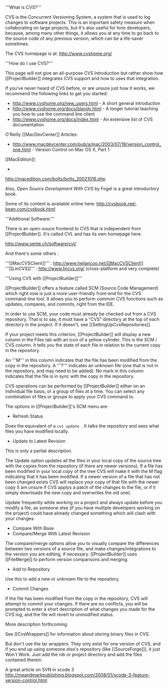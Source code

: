 


'''What is CVS?'''

CVS is the Concurrent Versioning System, a system that is used to log changes to software projects. This is an important safety measure when collaborating on large projects, but it's also useful for lone developers, because, among many other things, it allows you at any time to go back to the source code of any previous version, which can be a life-saver sometimes.

The CVS homepage is at: http://www.cvshome.org/

'''How do I use CVS?'''

This page will not give an all-purpose CVS Introduction but rather show how [[ProjectBuilder]] integrates CVS support and how to uses that integration.

If you've never heard of CVS before, or are unsure just how it works, we recommend the following links to get you started:


* http://www.cvshome.org/new_users.html - A short general introduction
* http://www.cvshome.org/docs/blandy.html - A longer tutorial teaching you how to use the command line client
* http://www.cvshome.org/docs/index.html - An extensive list of CVS documentation


O'Reilly [[MacDevCenter]] Articles:

* http://www.macdevcenter.com/pub/a/mac/2003/07/18/version_control_one.html - Version Control on Mac OS X, Part 1


[[MacEdition]]:

*
http://macedition.com/bolts/bolts_20021016.php


Also, _Open Source Development With CVS_ by Fogel is a great introductory book.

Some of its content is available online here: http://cvsbook.red-bean.com/cvsbook.html

'''Additional Software:'''

There is an open-souce frontend to CVS that is independent from [[ProjectBuilder]]. It's called CVL and has its own homepage here:

http://www.sente.ch/software/cvl/

And there's some others :

'''[[MacCVSClient]]''' : http://www.heilancoo.net/[[MacCVSClient]]
'''[[LinCVS]]''' : http://www.lincvs.org/ (cross-platform and very complete) 

'''Using CVS with [[ProjectBuilder]]'''

[[ProjectBuilder]] offers a feature called SCM (Source Code Management) which right now is just a more user-friendly front-end for the CVS command-line tool.  It allows you to perform common CVS functions such as updates, compares, and commits, right from the IDE.

In order to use SCM, your code must already be checked out from a CVS repository.  That is to say, it must have a "CVS" directory at the top of each directory in the project.  If it doesn't, see [[SettingUpCvsRepositories]].

If your project meets this criterion, [[ProjectBuilder]] will display a new column in the Files tab with an icon of a yellow cylinder.  This is the SCM / CVS column.  It tells you the state of each file in relation to the current copy in the repository.

An '''M''' in this column indicates that  the file has been modified from the copy in the repository.  A '''?''' indicates an unknown file (one that is not in the repository, and may need to be added).  No mark in this column indicates that the file is in sync with the copy in the repository.

CVS operations can be performed by [[ProjectBuilder]] either on an individual file basis, or a group of files at a time.  You can select any combination of files or groups to apply your CVS command to.

The options in [[ProjectBuilder]]'s SCM menu are:


* Refresh Status

Does the equivalent of a <code>cvs update </code>.  It talks the repository and sees what files you have modified locally.

* Update to Latest Revision

This is only a partial description.

The Update option updates all the files in your local copy of the source tree with the copies from the repository (if there are newer versions).  If a file has been modified in your local copy of the tree CVS will make it with the M flag indicating that it has been modified.  If a newer version of a file that has not been changed exists CVS will replace your copy of that file with the newer copy (I am unsure if CVS applys a patch of the changes to the file, or if it simply downloads the new copy and overwrites the old one).

Update frequently while working on a project and always update before you modify a file, as someone else (if you have multiple developers working on the project) could have already changed something which will clash with your changes.

* Compare With Base
* Compare/Merge With Latest Revision

The compare/merge options allow you to visually compare the differences between two versions of a source file, and make changes/integrations to the version you are editing, if necessary.  [[ProjectBuilder]] uses [[FileMerge]] to perform version comparisons and merging.


* Add to Repository

Use this to add a new or unknown file to the repository.

* Commit Changes

If the file has been modified from the copy in the repository, CVS will attempt to commit your changes.  If there are no conflicts, you will be prompted to enter a short description of what changes you made for the CVS log, and the file will revert to unmodified status.


More description forthcoming.

See [[CvsWrappers]] for information about storing binary files in CVS.

But don't use the tar wrappers.  They only exist for one version of CVS, and if you end up using someone else's repository (like [[SourceForge]]), it just Won't Work.  Just add the nib or project directory and add the files contained therein.


A great article on SVN in xcode 3
http://meandmarkpublishing.blogspot.com/2008/01/xcode-3-feature-version-control.html